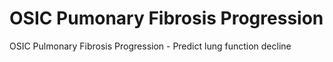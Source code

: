 # OSIC Pumonary Fibrosis Progression
OSIC Pulmonary Fibrosis Progression - Predict lung function decline
